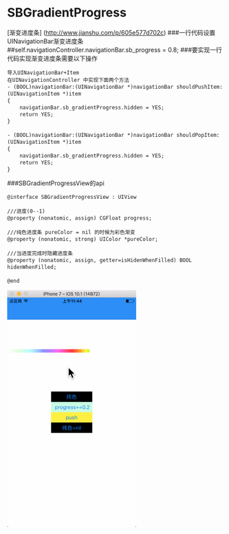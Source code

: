 # SBGradientProgress
[渐变进度条] (http://www.jianshu.com/p/605e577d702c)
###一行代码设置UINavigationBar渐变进度条
##self.navigationController.navigationBar.sb_progress = 0.8;
###要实现一行代码实现渐变进度条需要以下操作
```
导入UINavigationBar+Item 
在UINavigationController 中实现下面两个方法
- (BOOL)navigationBar:(UINavigationBar *)navigationBar shouldPushItem:(UINavigationItem *)item
{
    navigationBar.sb_gradientProgress.hidden = YES;
    return YES;
}

- (BOOL)navigationBar:(UINavigationBar *)navigationBar shouldPopItem:(UINavigationItem *)item
{
    navigationBar.sb_gradientProgress.hidden = YES;
    return YES;
}
```
###SBGradientProgressView的api
```
@interface SBGradientProgressView : UIView

///进度(0--1)
@property (nonatomic, assign) CGFloat progress;

///纯色进度条 pureColor = nil 的时候为彩色渐变
@property (nonatomic, strong) UIColor *pureColor;

///当进度完成时隐藏进度条
@property (nonatomic, assign, getter=isHidenWhenFilled) BOOL hidenWhenFilled;

@end
```
<img src="https://github.com/LZS-bobo/SBGradientProgress/blob/master/SBGradientProgress/SBGradientProgress/2016-12-26%2011.44.00.gif" width = "300" alt="图片名称" align=center />
